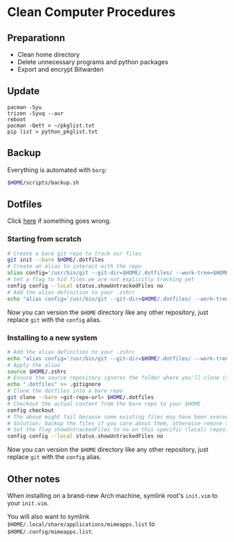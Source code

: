 # Clean Computer Procedures

## Preparationn
* Clean home directory
* Delete unnecessary programs and python packages
* Export and encrypt Bitwarden

## Update
```
pacman -Syu
trizen -Syuq --aur
reboot
pacman -Qett > ~/pkglist.txt
pip list > python_pkglist.txt
```

## Backup

Everything is automated with `borg`:
```bash
$HOME/scripts/backup.sh
```

## Dotfiles

Click [here](https://www.atlassian.com/git/tutorials/dotfiles) if something goes wrong.

### Starting from scratch

```bash
# Create a bare git repo to track our files
git init --bare $HOME/.dotfiles
# Create an alias to interact with the repo
alias config='/usr/bin/git --git-dir=$HOME/.dotfiles/ --work-tree=$HOME'
# Set a flag to hid files we are not explicitly tracking yet
config config --local status.showUntrackedFiles no
# Add the alias definition to your .zshrc
echo "alias config='/usr/bin/git --git-dir=$HOME/.dotfiles/ --work-tree=$HOME'" >> $HOME/.zshrc
```
Now you can version the `$HOME` directory like any other repository, just replace `git` with the `config` alias.

### Installing to a new system

```bash
# Add the alias definition to your .zshrc
echo "alias config='/usr/bin/git --git-dir=$HOME/.dotfiles/ --work-tree=$HOME'" >> $HOME/.zshrc
# Apply the alias
source $HOME/.zshrc
# Ensure the source repository ignores the folder where you'll clone it to avoid recursion problems
echo ".dotfiles" >> .gitignore
# Clone the dotfiles into a bare repo
git clone --bare <git-repo-url> $HOME/.dotfiles
# Checkout the actual content from the bare repo to your $HOME
config checkout
# The above might fail because some existing files may have been overwritten by git.
# Solution: backup the files if you care about them, otherwise remove them.
# Set the flag showUntrackedFiles to no on this specific (local) repository
config config --local status.showUntrackedFiles no
```
Now you can version the `$HOME` directory like any other repository, just replace `git` with the `config` alias.

## Other notes

When installing on a brand-new Arch machine, symlink root's `init.vim` to your `init.vim`.

You will also want to symlink `$HOME/.local/share/applications/mimeapps.list` to `$HOME/.config/mimeapps.list`.

